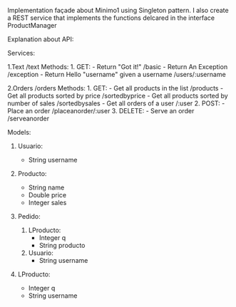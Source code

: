 Implementation façade about Minimo1 using Singleton pattern. I also create a REST service that implements the functions delcared in the interface ProductManager

Explanation about API:

Services:

1.Text /text
Methods:
	1. GET:
		- Return "Got it!" /basic
		- Return An Exception /exception
		- Return Hello "username" given a username /users/:username

2.Orders /orders
Methods:
	1. GET:
		- Get all products in the list /products
		- Get all products sorted by price /sortedbyprice
		- Get all products sorted by number of sales /sortedbysales
		- Get all orders of a user /:user
	2. POST:
		- Place an order /placeanorder/:user
	3. DELETE:
		- Serve an order /serveanorder

Models:

1. Usuario:
	- String username

2. Producto:
	- String name
	- Double price
	- Integer sales

3. Pedido:
	1. LProducto:
		- Integer q
		- String producto
	2. Usuario:
		- String username

4. LProducto:
	- Integer q
	- String username	
